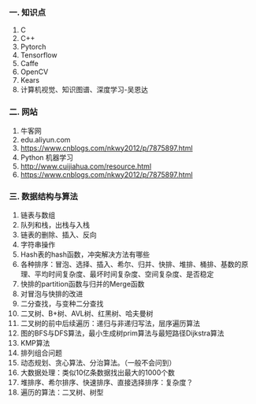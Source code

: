 ### 一. 知识点
1. C
2. C++
3. Pytorch
4. Tensorflow
5. Caffe
6. OpenCV
7. Kears
8. 计算机视觉、知识图谱、深度学习-吴恩达
### 二. 网站
1. 牛客网
2. edu.aliyun.com
3. https://www.cnblogs.com/nkwy2012/p/7875897.html
4. Python 机器学习
5. http://www.cuijiahua.com/resource.html
6. https://www.cnblogs.com/nkwy2012/p/7875897.html
### 三. 数据结构与算法
1. 链表与数组
2. 队列和栈，出栈与入栈
3. 链表的删除、插入、反向
4. 字符串操作
5. Hash表的hash函数，冲突解决方法有哪些
6. 各种排序：冒泡、选择、插入、希尔、归并、快排、堆排、桶排、基数的原理、平均时间复杂度、最坏时间复杂度、空间复杂度、是否稳定
7. 快排的partition函数与归并的Merge函数
8. 对冒泡与快排的改进
9. 二分查找，与变种二分查找
10. 二叉树、B+树、AVL树、红黑树、哈夫曼树
11. 二叉树的前中后续遍历：递归与非递归写法，层序遍历算法
12. 图的BFS与DFS算法，最小生成树prim算法与最短路径Dijkstra算法
13. KMP算法
14. 排列组合问题
15. 动态规划、贪心算法、分治算法。（一般不会问到）
16. 大数据处理：类似10亿条数据找出最大的1000个数
17. 堆排序、希尔排序、快速排序、直接选择排序：复杂度？
18. 遍历的算法：二叉树、树型

